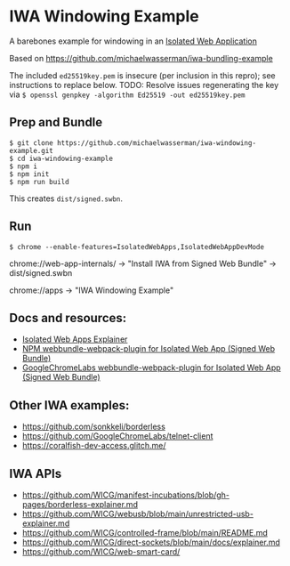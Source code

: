 # IWA Windowing Example

A barebones example for windowing in an [Isolated Web Application](https://github.com/WICG/isolated-web-apps)

Based on https://github.com/michaelwasserman/iwa-bundling-example 

The included `ed25519key.pem` is insecure (per inclusion in this repro); see instructions to replace below.
TODO: Resolve issues regenerating the key via `$ openssl genpkey -algorithm Ed25519 -out ed25519key.pem`  

## Prep and Bundle

```console
$ git clone https://github.com/michaelwasserman/iwa-windowing-example.git
$ cd iwa-windowing-example
$ npm i
$ npm init
$ npm run build
```

This creates `dist/signed.swbn`.

## Run

```console
$ chrome --enable-features=IsolatedWebApps,IsolatedWebAppDevMode
```

chrome://web-app-internals/ -> "Install IWA from Signed Web Bundle" -> dist/signed.swbn

chrome://apps -> "IWA Windowing Example"

## Docs and resources:

* [Isolated Web Apps Explainer](https://github.com/WICG/isolated-web-apps)
* [NPM webbundle-webpack-plugin for Isolated Web App (Signed Web Bundle)](https://www.npmjs.com/package/webbundle-webpack-plugin#isolated-web-app-signed-web-bundle)
* [GoogleChromeLabs webbundle-webpack-plugin for Isolated Web App (Signed Web Bundle)](https://github.com/GoogleChromeLabs/webbundle-plugins/tree/main/packages/webbundle-webpack-plugin#isolated-web-app-signed-web-bundle)

## Other IWA examples:

* https://github.com/sonkkeli/borderless
* https://github.com/GoogleChromeLabs/telnet-client
* https://coralfish-dev-access.glitch.me/

## IWA APIs

* https://github.com/WICG/manifest-incubations/blob/gh-pages/borderless-explainer.md
* https://github.com/WICG/webusb/blob/main/unrestricted-usb-explainer.md
* https://github.com/WICG/controlled-frame/blob/main/README.md
* https://github.com/WICG/direct-sockets/blob/main/docs/explainer.md
* https://github.com/WICG/web-smart-card/

